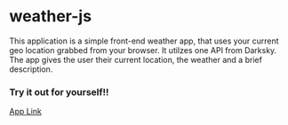 # weather-js

This application is a simple front-end weather app, that uses your current geo location grabbed from your browser.  It utilzes one API from Darksky.  The app gives the user their current location, the weather and a brief description.  

### Try it out for yourself!!
[App Link](https://jetsgreen.github.io/weather-js/)
